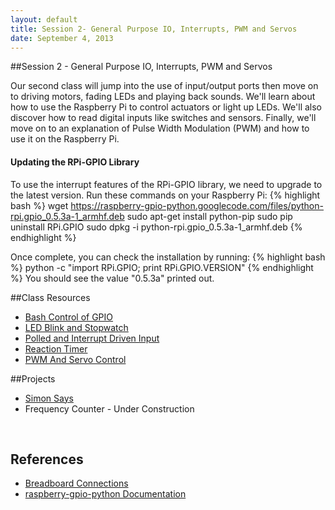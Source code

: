 ```yaml
---
layout: default
title: Session 2- General Purpose IO, Interrupts, PWM and Servos
date: September 4, 2013
---
```


##Session 2 - General Purpose IO, Interrupts, PWM and Servos

Our second class will jump into the use of input/output ports then move on to driving motors, fading LEDs and playing back sounds. We'll learn about how to use the Raspberry Pi to control actuators or light up LEDs. We'll also discover how to read digital inputs like switches and sensors. Finally, we'll move on to an explanation of Pulse Width Modulation (PWM) and how to use it on the Raspberry Pi. 

#### Updating the RPi-GPIO Library
  To use the interrupt features of the RPi-GPIO library, we need to upgrade to the latest version. Run these commands on your Raspberry Pi:
{% highlight bash %}
  wget https://raspberry-gpio-python.googlecode.com/files/python-rpi.gpio_0.5.3a-1_armhf.deb
  sudo apt-get install python-pip
  sudo pip uninstall RPi.GPIO
  sudo dpkg -i python-rpi.gpio_0.5.3a-1_armhf.deb
{% endhighlight %}

Once complete, you can check the installation by running: 
{% highlight bash %}
python -c "import RPi.GPIO; print RPi.GPIO.VERSION"
{% endhighlight %}
You should see the value "0.5.3a" printed out.


##Class Resources
* [Bash Control of GPIO](/session2/bash.html)
* [LED Blink and Stopwatch](/session2/project1-beginner.html)
* [Polled and Interrupt Driven Input](/session2/input.html)
* [Reaction Timer](/session2/project2-beginner.html)
* [PWM And Servo Control](/session2/pwm-servo.html)

##Projects
* [Simon Says](session2/project1-intermediate.html)
* Frequency Counter - Under Construction




<br/>

## References
* [Breadboard Connections](https://dl.dropboxusercontent.com/u/1733921/Raspberry%20Pi/Breadboard%20Connections.jpg)
* [raspberry-gpio-python Documentation](https://code.google.com/p/raspberry-gpio-python/wiki/Examples)
